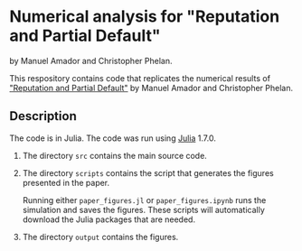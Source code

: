 # Numerical analysis for "Reputation and Partial Default" 

by Manuel Amador and Christopher Phelan. 

This respository contains code that replicates the numerical results of ["Reputation and Partial Default"](https://manuelamador.me/files/reputationpartial.pdf) by Manuel Amador and Christopher Phelan. 

## Description

The code is in Julia. The code was run using [Julia](https://julialang.org/) 1.7.0. 


1. The directory `src` contains the main source code. 

2. The directory `scripts` contains the script that generates the figures presented in the paper. 

   Running either `paper_figures.jl` or `paper_figures.ipynb` runs the simulation and saves the figures.  These scripts will automatically download the Julia packages that are needed. 

3. The directory `output` contains the figures.

